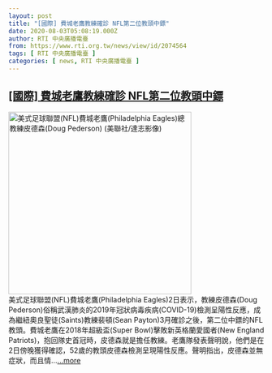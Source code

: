 ```yaml
---
layout: post
title: "[國際] 費城老鷹教練確診 NFL第二位教頭中鏢"
date: 2020-08-03T05:08:19.000Z
author: RTI 中央廣播電臺
from: https://www.rti.org.tw/news/view/id/2074564
tags: [ RTI 中央廣播電臺 ]
categories: [ news, RTI 中央廣播電臺 ]
---
```

<!--1596431299000-->
[[國際] 費城老鷹教練確診 NFL第二位教頭中鏢](https://www.rti.org.tw/news/view/id/2074564)
------

<div>
<img src="https://static.rti.org.tw/assets/thumbnails/2020/08/03/265b6fa56d84ab4d681e6104ec973c4b.jpg" width="360" alt="美式足球聯盟(NFL)費城老鷹(Philadelphia Eagles)總教練皮德森(Doug Pederson) (美聯社/達志影像)" title="美式足球聯盟(NFL)費城老鷹(Philadelphia Eagles)總教練皮德森(Doug Pederson) (美聯社/達志影像)"><br>美式足球聯盟(NFL)費城老鷹(Philadelphia Eagles)2日表示，教練皮德森(Doug Pederson)俗稱武漢肺炎的2019年冠狀病毒疾病(COVID-19)檢測呈陽性反應，成為繼紐奧良聖徒(Saints)教練裴頓(Sean Payton)3月確診之後，第二位中鏢的NFL教頭。費城老鷹在2018年超級盃(Super Bowl)擊敗新英格蘭愛國者(New England Patriots)，抱回隊史首冠時，皮德森就是擔任教練。老鷹隊發表聲明說，他們是在2日傍晚獲得確認，52歲的教頭皮德森檢測呈現陽性反應。聲明指出，皮德森並無症狀，而且情...<a target="_blank" href="https://www.rti.org.tw/news/view/id/2074564">...more</a>
</div>

